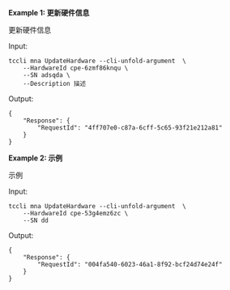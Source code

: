 **Example 1: 更新硬件信息**

更新硬件信息

Input: 

```
tccli mna UpdateHardware --cli-unfold-argument  \
    --HardwareId cpe-6zmf86knqu \
    --SN adsqda \
    --Description 描述
```

Output: 
```
{
    "Response": {
        "RequestId": "4ff707e0-c87a-6cff-5c65-93f21e212a81"
    }
}
```

**Example 2: 示例**

示例

Input: 

```
tccli mna UpdateHardware --cli-unfold-argument  \
    --HardwareId cpe-53g4emz6zc \
    --SN dd
```

Output: 
```
{
    "Response": {
        "RequestId": "004fa540-6023-46a1-8f92-bcf24d74e24f"
    }
}
```

